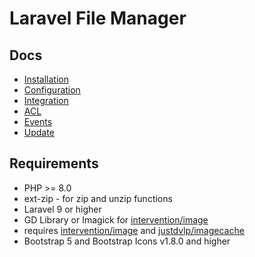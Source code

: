 # Laravel File Manager

## Docs

- [Installation](./installation.md)
- [Configuration](./configuration.md)
- [Integration](./integration.md)
- [ACL](./acl.md)
- [Events](./events.md)
- [Update](./update.md)

## Requirements

- PHP >= 8.0
- ext-zip - for zip and unzip functions
- Laravel 9 or higher
- GD Library or Imagick for [intervention/image](https://github.com/Intervention/image)
- requires [intervention/image](https://github.com/Intervention/image) and [justdvlp/imagecache](https://github.com/justdvlp/imagecache)
- Bootstrap 5 and Bootstrap Icons v1.8.0 and higher
